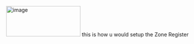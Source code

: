 <img width="200" height="83" alt="image" src="https://github.com/user-attachments/assets/5a8c26de-7876-4142-a8fb-062383dc5d2f" />
this is how u would setup the Zone Register
